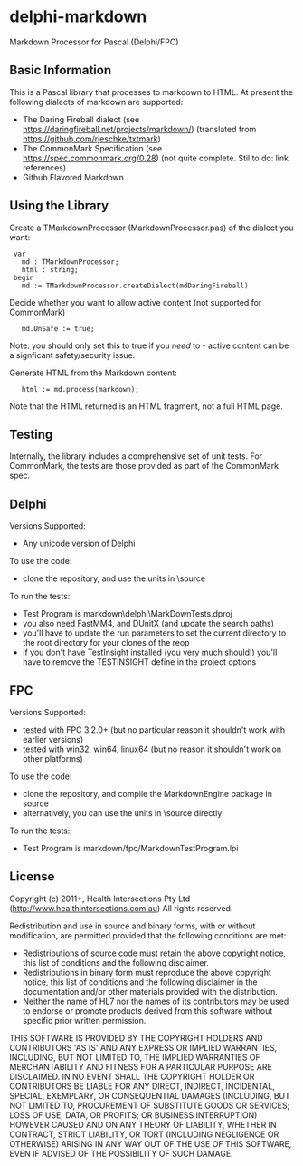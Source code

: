 # delphi-markdown

Markdown Processor for Pascal (Delphi/FPC)

## Basic Information

This is a Pascal library that processes to markdown to HTML.
At present the following dialects of markdown are supported:

* The Daring Fireball dialect (see https://daringfireball.net/projects/markdown/) (translated from https://github.com/rjeschke/txtmark)
* The CommonMark Specification (see https://spec.commonmark.org/0.28) (not quite complete. Stil to do: link references)
* Github Flavored Markdown

## Using the Library

Create a TMarkdownProcessor (MarkdownProcessor.pas) of the dialect you want:

     var
       md : TMarkdownProcessor;
       html : string;
     begin
       md := TMarkdownProcessor.createDialect(mdDaringFireball)
  
Decide whether you want to allow active content (not supported for CommonMark)

       md.UnSafe := true;
  
Note: you should only set this to true if you *need* to - active content can be a signficant safety/security issue.  
 
Generate HTML from the Markdown content:

       html := md.process(markdown); 
  
Note that the HTML returned is an HTML fragment, not a full HTML page.

## Testing

Internally, the library includes a comprehensive set of unit tests. For CommonMark,
the tests are those provided as part of the CommonMark spec.

## Delphi 

Versions Supported:

* Any unicode version of Delphi

To use the code:

* clone the repository, and use the units in \source 

To run the tests:
* Test Program is markdown\delphi\MarkDownTests.dproj
* you also need FastMM4, and DUnitX (and update the search paths)
* you'll have to update the run parameters to set the current directory to the root directory for your clones of the reop
* if you don't have TestInsight installed (you very much should!) you'll have to remove the TESTINSIGHT define in the project options

## FPC

Versions Supported:

* tested with FPC 3.2.0+ (but no particular reason it shouldn't work with earlier versions)
* tested with win32, win64, linux64 (but no reason it shouldn't work on other platforms)

To use the code:

* clone the repository, and compile the MarkdownEngine package in source
* alternatively, you can use the units in \source directly

To run the tests:

* Test Program is markdown/fpc/MarkdownTestProgram.lpi

## License

Copyright (c) 2011+, Health Intersections Pty Ltd (http://www.healthintersections.com.au)
All rights reserved.

Redistribution and use in source and binary forms, with or without modification,
are permitted provided that the following conditions are met:

 * Redistributions of source code must retain the above copyright notice, this
   list of conditions and the following disclaimer.
 * Redistributions in binary form must reproduce the above copyright notice,
   this list of conditions and the following disclaimer in the documentation
   and/or other materials provided with the distribution.
 * Neither the name of HL7 nor the names of its contributors may be used to
   endorse or promote products derived from this software without specific
   prior written permission.

THIS SOFTWARE IS PROVIDED BY THE COPYRIGHT HOLDERS AND CONTRIBUTORS 'AS IS' AND
ANY EXPRESS OR IMPLIED WARRANTIES, INCLUDING, BUT NOT LIMITED TO, THE IMPLIED
WARRANTIES OF MERCHANTABILITY AND FITNESS FOR A PARTICULAR PURPOSE ARE DISCLAIMED.
IN NO EVENT SHALL THE COPYRIGHT HOLDER OR CONTRIBUTORS BE LIABLE FOR ANY DIRECT,
INDIRECT, INCIDENTAL, SPECIAL, EXEMPLARY, OR CONSEQUENTIAL DAMAGES (INCLUDING, BUT
NOT LIMITED TO, PROCUREMENT OF SUBSTITUTE GOODS OR SERVICES; LOSS OF USE, DATA, OR
PROFITS; OR BUSINESS INTERRUPTION) HOWEVER CAUSED AND ON ANY THEORY OF LIABILITY,
WHETHER IN CONTRACT, STRICT LIABILITY, OR TORT (INCLUDING NEGLIGENCE OR OTHERWISE)
ARISING IN ANY WAY OUT OF THE USE OF THIS SOFTWARE, EVEN IF ADVISED OF THE
POSSIBILITY OF SUCH DAMAGE.

